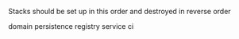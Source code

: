 Stacks should be set up in this order and destroyed in reverse order

domain
persistence
registry
service
ci

